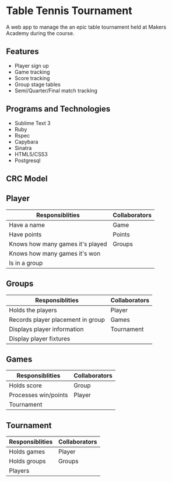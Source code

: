 Table Tennis Tournament
========================

A web app to manage the an epic table tournament held at Makers Academy during the course.

Features
--------
- Player sign up
- Game tracking
- Score tracking
- Group stage tables
- Semi/Quarter/Final match tracking 

Programs and Technologies
-------------------------
- Sublime Text 3
- Ruby
- Rspec
- Capybara
- Sinatra
- HTML5/CSS3
- Postgresql

CRC Model
----------
Player
---------
Responsiblities|Collaborators
---------------|-------------
Have a name | Game
Have points | Points
Knows how many games it's played | Groups
Knows how many games it's won | 
Is in a group |

Groups
---------
Responsiblities|Collaborators
---------------|-------------
Holds the players | Player
Records player placement in group | Games
Displays player information | Tournament
Display player fixtures | 

Games
---------
Responsiblities|Collaborators
---------------|-------------
Holds score | Group
Processes win/points | Player
 | Tournament

Tournament
-----------
Responsiblities|Collaborators
---------------|-------------
Holds games | Player
Holds groups | Groups
 | Players